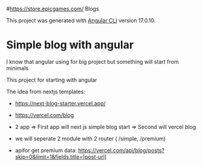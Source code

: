 #https://store.epicgames.com/ Blogs

This project was generated with [Angular CLI](https://github.com/angular/angular-cli) version 17.0.10.

# Simple blog with angular

I know that angular using for big project but something will start from minimals

This project for starting with angular

The idea from nextjs templates: 
- https://next-blog-starter.vercel.app/
- https://vercel.com/blog

- 2 app
=> First app will next js simple blog start
=> Second will vercel blog 

- we will seperate 2 module with 2 router ( /simple, /premium)

- apifor get premium data: https://vercel.com/api/blog/posts?skip=0&limit=1&fields.title=[post-url]
